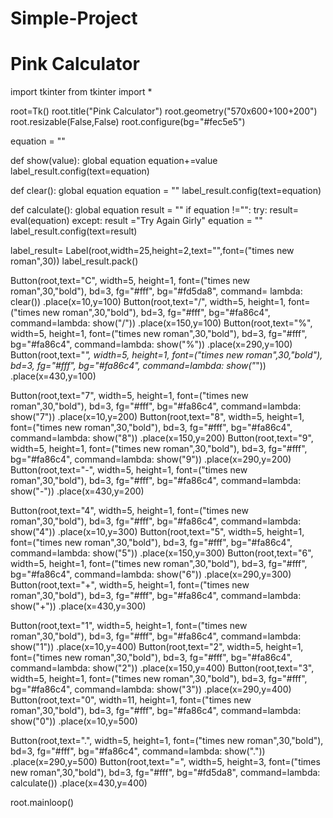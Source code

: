 # Simple-Project
# Pink Calculator

import tkinter
from tkinter import *

root=Tk()
root.title("Pink Calculator")
root.geometry("570x600+100+200")
root.resizable(False,False)
root.configure(bg="#fec5e5")

equation = ""

def show(value):
    global equation
    equation+=value
    label_result.config(text=equation)

def clear():
    global equation
    equation = ""
    label_result.config(text=equation)

def calculate():
    global equation
    result = ""
    if equation !="":
        try:
            result= eval(equation)
        except:
            result ="Try Again Girly"
            equation = ""
        label_result.config(text=result)


label_result= Label(root,width=25,height=2,text="",font=("times new roman",30))
label_result.pack()

Button(root,text="C", width=5, height=1, font=("times new roman",30,"bold"), bd=3, fg="#fff", bg="#fd5da8", command= lambda: clear()) .place(x=10,y=100)
Button(root,text="/", width=5, height=1, font=("times new roman",30,"bold"), bd=3, fg="#fff", bg="#fa86c4", command=lambda: show("/")) .place(x=150,y=100)
Button(root,text="%", width=5, height=1, font=("times new roman",30,"bold"), bd=3, fg="#fff", bg="#fa86c4", command=lambda: show("%")) .place(x=290,y=100)
Button(root,text="*", width=5, height=1, font=("times new roman",30,"bold"), bd=3, fg="#fff", bg="#fa86c4", command=lambda: show("*")) .place(x=430,y=100)

Button(root,text="7", width=5, height=1, font=("times new roman",30,"bold"), bd=3, fg="#fff", bg="#fa86c4", command=lambda: show("7")) .place(x=10,y=200)
Button(root,text="8", width=5, height=1, font=("times new roman",30,"bold"), bd=3, fg="#fff", bg="#fa86c4", command=lambda: show("8")) .place(x=150,y=200)
Button(root,text="9", width=5, height=1, font=("times new roman",30,"bold"), bd=3, fg="#fff", bg="#fa86c4", command=lambda: show("9")) .place(x=290,y=200)
Button(root,text="-", width=5, height=1, font=("times new roman",30,"bold"), bd=3, fg="#fff", bg="#fa86c4", command=lambda: show("-")) .place(x=430,y=200)

Button(root,text="4", width=5, height=1, font=("times new roman",30,"bold"), bd=3, fg="#fff", bg="#fa86c4", command=lambda: show("4")) .place(x=10,y=300)
Button(root,text="5", width=5, height=1, font=("times new roman",30,"bold"), bd=3, fg="#fff", bg="#fa86c4", command=lambda: show("5")) .place(x=150,y=300)
Button(root,text="6", width=5, height=1, font=("times new roman",30,"bold"), bd=3, fg="#fff", bg="#fa86c4", command=lambda: show("6")) .place(x=290,y=300)
Button(root,text="+", width=5, height=1, font=("times new roman",30,"bold"), bd=3, fg="#fff", bg="#fa86c4", command=lambda: show("+")) .place(x=430,y=300)

Button(root,text="1", width=5, height=1, font=("times new roman",30,"bold"), bd=3, fg="#fff", bg="#fa86c4", command=lambda: show("1")) .place(x=10,y=400)
Button(root,text="2", width=5, height=1, font=("times new roman",30,"bold"), bd=3, fg="#fff", bg="#fa86c4", command=lambda: show("2")) .place(x=150,y=400)
Button(root,text="3", width=5, height=1, font=("times new roman",30,"bold"), bd=3, fg="#fff", bg="#fa86c4", command=lambda: show("3")) .place(x=290,y=400)
Button(root,text="0", width=11, height=1, font=("times new roman",30,"bold"), bd=3, fg="#fff", bg="#fa86c4", command=lambda: show("0")) .place(x=10,y=500)

Button(root,text=".", width=5, height=1, font=("times new roman",30,"bold"), bd=3, fg="#fff", bg="#fa86c4", command=lambda: show(".")) .place(x=290,y=500)
Button(root,text="=", width=5, height=3, font=("times new roman",30,"bold"), bd=3, fg="#fff", bg="#fd5da8", command=lambda: calculate()) .place(x=430,y=400)





root.mainloop()
